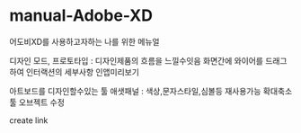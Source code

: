 # manual-Adobe-XD
어도비XD를 사용하고자하는 나를 위한 메뉴얼

디자인 모드, 
프로토타입 : 디자인제품의 흐름을 느낄수잇음
화면간에 와이어를 드래그하여 인터랙션의 세부사항
인앱미리보기

아트보드를 디자인할수있는 툴
애샛패널 : 색상,문자스타일,심볼등 재사용가능
확대축소 툴
오브젝트 수정

create link
